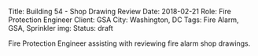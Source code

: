Title: Building 54 - Shop Drawing Review 
Date: 2018-02-21
Role: Fire Protection Engineer
Client: GSA
City: Washington, DC
Tags: Fire Alarm, GSA, Sprinkler
img: 
Status: draft

Fire Protection Engineer assisting with reviewing fire alarm shop drawings.

